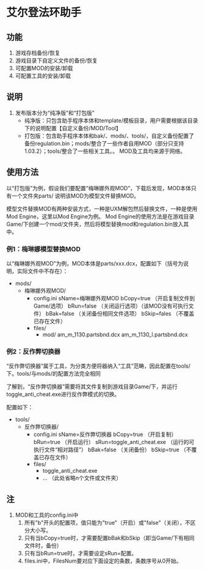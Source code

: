 # 艾尔登法环助手

## 功能
1. 游戏存档备份/恢复
2. 游戏目录下自定义文件的备份/恢复
3. 可配置MOD的安装/卸载
4. 可配置工具的安装/卸载

## 说明
1. 发布版本分为“纯净版”和“打包版”
    - 纯净版：只包含助手程序本体和template/模板目录，用户需要根据该目录下的说明配置【自定义备份/MOD/Tool】
    - 打包版：包含助手程序本体和bak/、mods/、tools/，自定义备份配置了备份regulation.bin；mods/整合了一些作者自用MOD（部分只支持1.03.2）；tools/整合了一些相关工具。。
        MOD及工具均来源于网络。

## 使用方法
以“打包版”为例，假设我们要配置“梅琳娜外观MOD”，下载后发现，MOD本体只有一个文件夹parts/
说明该MOD为模型文件替换MOD。

模型文件替换MOD有两种安装方式，一种是UXM解包然后替换文件，一种是使用Mod Engine，这里以Mod Engine为例。
Mod Engine的使用方法是在游戏目录Game/下创建一个mod/文件夹，然后将模型替换mod和regulation.bin放入其中。

### 例1：梅琳娜模型替换MOD
以“梅琳娜外观MOD”为例，MOD本体是parts/xxx.dcx，配置如下（括号为说明，实际文件中不存在）：
- mods/
    - 梅琳娜外观MOD/
        - config.ini
            sName=梅琳娜外观MOD
            bCopy=true （开启复制文件到Game/选项）
            bRun=false （关闭运行选项）（该MOD没有可执行文件）
            bBak=false （关闭备份相同文件选项）
            bSkip=fales （不覆盖已存在文件）
        - files/
            - mod/
                am_m_1130.partsbnd.dcx
                am_m_1130_l.partsbnd.dcx

### 例2：反作弊切换器
“反作弊切换器”属于工具，为分类方便将器纳入“工具”范畴，因此配置在tools/下。tools/与mods/的配置方法完全相同

了解到，“反作弊切换器”需要将其文件复制到游戏目录Game/下，并运行toggle_anti_cheat.exe进行反作弊模式的切换。

配置如下：
- tools/
    - 反作弊切换器/
        - config.ini
            sName=反作弊切换器
            bCopy=true （开启复制）
            bRun=true （开启运行）
            sRun=toggle_anti_cheat.exe （运行的可执行文件“相对路径”）
            bBak=false （关闭备份）
            bSkip=true （不覆盖已存在文件）
        - files/
            - toggle_anti_cheat.exe
            - ... （此处省略n个文件或文件夹）

## 注
1. MOD和工具的config.ini中
    1. 所有"b"开头的配置项，值只能为"true"（开启）或"false"（关闭），不区分大小写。
    2. 只有当bCopy=true时，才需要配置bBak和bSkip（即当Game/下有相同文件时，备份）
    3. 只有当bRun=true时，才需要设定sRun=配置。
    4. files.ini中，FilesNum要对应下面设定的条数，条数序号从0开始。
